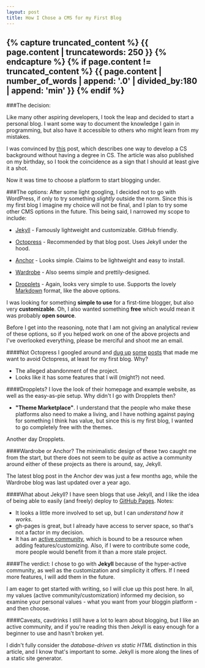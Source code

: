 ```yaml
---
layout: post
title: How I Chose a CMS for my First Blog
---
```

{% capture truncated_content %}
  {{ page.content | truncatewords: 250 }}
{% endcapture %}
{% if page.content != truncated_content %}
  {{ page.content | number_of_words | append: '.0' | divided_by:180 | append: 'min' }}
{% endif %} 
-----

###The decision:

Like many other aspiring developers, I took the leap and decided to start a personal blog. I want some way to document the knowledge I gain in programming, but also have it accessible to others who might learn from my mistakes.

I was convinced by [this](http://www.hackreactor.com/blog/no-cs-degree-programmer-engineer) post, which describes one way to develop a CS background without having a degree in CS. The article was also published on my birthday, so I took the coincidence as a sign that I should at least give it a shot.

Now it was time to choose a platform to start blogging under.

###The options:
After some light googling, I decided not to go with WordPress, if only to try something *slightly* outside the norm. Since this is my first blog I imagine my choice will not be final, and I plan to try some other CMS options in the future. This being said, I narrowed my scope to include:

* [Jekyll](http://jekyllrb.com/) - Famously lightweight and customizable. GitHub friendly.

* [Octopress](http://octopress.org/) - Recommended by that blog post. Uses Jekyll under the hood.

* [Anchor](http://anchorcms.com/) - Looks  simple. Claims to be lightweight and easy to install.

* [Wardrobe](http://wardrobecms.com/) - Also seems simple and prettily-designed.

* [Dropplets](http://dropplets.com/) - Again, looks very simple to use. Supports the lovely [Markdown](http://daringfireball.net/projects/markdown/) format, like the above options.

I was looking for something **simple to use** for a first-time blogger, but also very **customizable**. Oh, I also wanted something **free** which would mean it was probably **open source**.

Before I get into the reasoning, note that I am not giving an analytical review of these options, so if you helped work on one of the above projects and I've overlooked everything, please be merciful and shoot me an email.

####Not Octopress
I googled around and [dug up](http://joelmccracken.github.io/entries/moving-back-from-octopress-to-jekyll/) [some](http://www.kevindangoor.com/2012/03/wordpress-to-octopress-and-back/) [posts](http://joelmccracken.github.io/entries/moving-back-from-octopress-to-jekyll/) that made me want to avoid Octopress, at least for my first blog. Why?

* The alleged abandonment of the project.
* Looks like it has some features that I will (might?) not need.

####Dropplets?
I love the look of their homepage and example website, as well as the easy-as-pie setup. Why didn't I go with Dropplets then?

* **"Theme Marketplace"**.
I understand that the people who make these platforms also need to make a living, and I have nothing against paying for something I think has value, but since this is my first blog, I wanted to go completely free with the themes.

Another day Dropplets.

####Wardrobe or Anchor?
The minimalistic design of these two caught me from the start, but there does not seem to be *quite* as active a community around either of these projects as there is around, say, Jekyll.

The latest blog post in the Anchor dev was just a few months ago, while the Wardrobe blog was last updated over a year ago.

####What about Jekyll?
I have seen blogs that use Jekyll, and I like the idea of being able to easily (and freely) deploy to [GitHub Pages](https://pages.github.com/). Notes:

* It looks a little more involved to set up, but I can *understand how it works*.
* gh-pages is great, but I already have access to server space, so that's not a factor in my decision.
* It has an [active community](https://github.com/jekyll/jekyll), which is bound to be a resource when adding features/customizing. Also, if I were to contribute some code, more people would benefit from it than a more stale project.

####The verdict:
I chose to go with **Jekyll** because of the hyper-active community, as well as the customization and simplicity it offers. If I need more features, I will add them in the future.

I am eager to get started with writing, so I will clue up this post here. In all, my values (active community/customization) informed my decision, so examine your personal values - what you want from your bloggin platform - and then choose.

####Caveats, cavdrinks
I still have a lot to learn about blogging, but I like an active community, and if you're reading this then Jekyll is easy enough for a beginner to use and hasn't broken yet.

I didn't fully consider the *database-driven vs static HTML* distinction in this article, and I know that's important to some. Jekyll is more along the lines of a static site generator.
